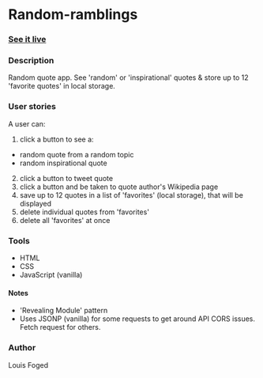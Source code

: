 # Random-ramblings

### [See it live](https://lfoged.github.io/random-ramblings/)
### Description
Random quote app.
See 'random' or 'inspirational' quotes & store up to 12 'favorite quotes' in local storage.

### User stories
A user can:
1. click a button to see a:
- random quote from a random topic 
- random inspirational quote
2. click a button to tweet quote
3. click a button and be taken to quote author's Wikipedia page
4. save up to 12 quotes in a list of 'favorites' (local storage), that will be displayed
5. delete individual quotes from 'favorites'
6. delete all 'favorites' at once

### Tools
- HTML
- CSS
- JavaScript (vanilla)

#### Notes
- 'Revealing Module' pattern
- Uses JSONP (vanilla) for some requests to get around API CORS issues. Fetch request for others. 

### Author
Louis Foged